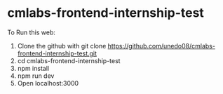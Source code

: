 # cmlabs-frontend-internship-test

To Run this web:
1. Clone the github with git clone https://github.com/unedo08/cmlabs-frontend-internship-test.git
2. cd cmlabs-frontend-internship-test
3. npm install
4. npm run dev
5. Open localhost:3000
